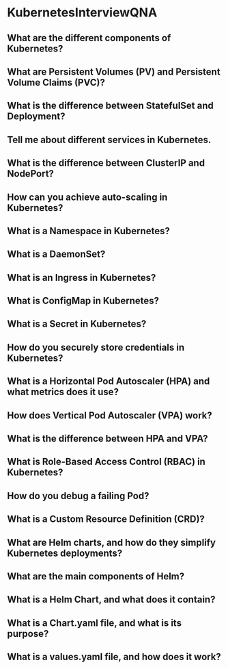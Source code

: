 # KubernetesInterviewQNA



##  What are the different components of Kubernetes?
##  What are Persistent Volumes (PV) and Persistent Volume Claims (PVC)?
##  What is the difference between StatefulSet and Deployment?
##  Tell me about different services in Kubernetes.
##  What is the difference between ClusterIP and NodePort?
##  How can you achieve auto-scaling in Kubernetes?
##  What is a Namespace in Kubernetes?
##  What is a DaemonSet?
##  What is an Ingress in Kubernetes?
##  What is ConfigMap in Kubernetes?
##  What is a Secret in Kubernetes?
##  How do you securely store credentials in Kubernetes?
##  What is a Horizontal Pod Autoscaler (HPA) and what metrics does it use?
##  How does Vertical Pod Autoscaler (VPA) work?
##  What is the difference between HPA and VPA?
##  What is Role-Based Access Control (RBAC) in Kubernetes?
##  How do you debug a failing Pod?
##  What is a Custom Resource Definition (CRD)?
##  What are Helm charts, and how do they simplify Kubernetes deployments?
##  What are the main components of Helm?
##  What is a Helm Chart, and what does it contain?
##  What is a Chart.yaml file, and what is its purpose?
##  What is a values.yaml file, and how does it work?